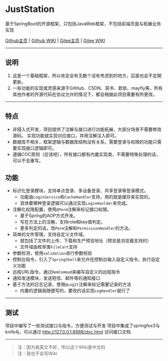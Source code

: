 # JustStation

基于SpringBoot的开源框架，只包括JavaWeb框架，不包括前端页面与拓展业务实现

[Github主页](https://github.com/Verlif/JustStation) | [Github WIKI](https://github.com/Verlif/JustStation/wiki) | [Gitee主页](https://gitee.com/Verlif/JustStation) | [Gitee WIKI](https://gitee.com/Verlif/JustStation/wikis/Home)

----

## 说明

1. 这是一个基础框架，所以肯定会有无数个没有考虑到的地方，后面也会不定期更新。
2. 一些功能的实现或灵感来源于GitHub、CSDN、简书、若依、mayfly等，所有其他作者的开源代码在协议允许的情况下，都会根据此项目需要有所更改。

----

## 特点

* 非侵入式开发，项目提供了注解与接口进行功能拓展，大部分场景不需要修改源码。
  实现功能就实现对应接口，并用注解注入即可。
* 数据库不相关，框架逻辑与数据库结构没有关系，需要登录与权限的功能只需要实现接口逻辑即可。
* 遵循COC原则（应该吧），所有接口都有内置实现类，不需要特殊处理的话，可以不去重写。

## 功能

* 标识化登录模块，支持单点登录、多设备登录、共享登录等登录模式。
  * 功能由`LoginService`和`CacheHandler`支持，用的就是缓存来实现的。
  * 具体要哪种登录逻辑可以通过实现`LoginHanlder`来完成。
* 注解化权限配置，使用`@Perm`注解来标记接口权限。
  * 基于Spring的AOP方式开发。
  * 写在方法上的注解，支持role和key值判定。
  * 更多判定的话，改`Perm`注解和`PermissionHandler`的方法。
* 简单的文件管理，支持自定义文件域。
  * 就包括了文件的上传、下载和生产预览地址（预览是浏览器支持的）
  * 文件域由枚举类`FileCart`支持
* 参数检测，使用`validation`进行参数校验
* 控制台指令，引入了`SpringShell`来允许在控制台输入自定义指令，执行自定义功能
* 远程URL指令，通过`RemCommad`来编写自定义的远程指令
* 通知发送模块，发送短信、邮件等的通知接口
* 基于方法的日志记录，使用`@LogIt`注解来标记需要记录的方法
  * 内置的逻辑我随便写的，要改的话实现`LogHandler`就行了

----

## 测试

项目中编写了一些测试接口与指令，方便测试与开发
项目中集成了springfox3与knife4j，可以通过 <http://127.0.0.1:8888/doc.html> 访问接口文档

----

> 注：因为我英文不好，所以这个Wiki是中文的  
> 注：我也不会写Wiki
